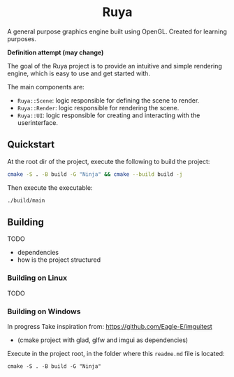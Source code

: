 <h1 align="center">Ruya</h1>
A general purpose graphics engine built using OpenGL. Created for learning purposes.

**Definition attempt (may change)**

The goal of the Ruya project is to provide an intuitive and simple rendering engine, which is easy to use and get started with.

The main components are:
* `Ruya::Scene`: logic responsible for defining the scene to render.
* `Ruya::Render`: logic responsible for rendering the scene.
* `Ruya::UI`: logic responsible for creating and interacting with the userinterface.

## Quickstart
At the root dir of the project, execute the following to build the project:
```sh
cmake -S . -B build -G "Ninja" && cmake --build build -j
```

Then execute the executable:
```sh
./build/main
```

## Building
TODO
- dependencies
- how is the project structured

### Building on Linux
TODO

### Building on Windows
In progress
Take inspiration from: https://github.com/Eagle-E/imguitest
- (cmake project with glad, glfw and imgui as dependencies)


Execute in the project root, in the folder where this `readme.md` file is located: 
```
cmake -S . -B build -G "Ninja"
```